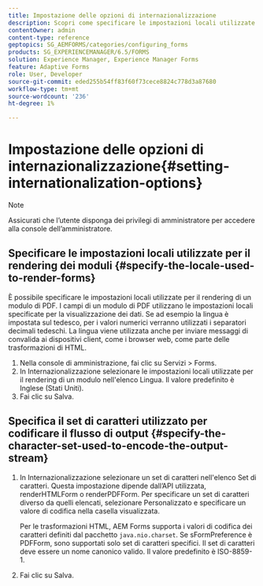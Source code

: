 ```yaml
---
title: Impostazione delle opzioni di internazionalizzazione
description: Scopri come specificare le impostazioni locali utilizzate per il rendering dei moduli e come specificare il set di caratteri utilizzato per codificare il flusso di output.
contentOwner: admin
content-type: reference
geptopics: SG_AEMFORMS/categories/configuring_forms
products: SG_EXPERIENCEMANAGER/6.5/FORMS
solution: Experience Manager, Experience Manager Forms
feature: Adaptive Forms
role: User, Developer
source-git-commit: eded255b54ff83f60f73cece8824c778d3a87680
workflow-type: tm+mt
source-wordcount: '236'
ht-degree: 1%

---
```


# Impostazione delle opzioni di internazionalizzazione{#setting-internationalization-options}

>[!NOTE]
> 
> Assicurati che l’utente disponga dei privilegi di amministratore per accedere alla console dell’amministratore.

## Specificare le impostazioni locali utilizzate per il rendering dei moduli {#specify-the-locale-used-to-render-forms}

È possibile specificare le impostazioni locali utilizzate per il rendering di un modulo di PDF. I campi di un modulo di PDF utilizzano le impostazioni locali specificate per la visualizzazione dei dati. Se ad esempio la lingua è impostata sul tedesco, per i valori numerici verranno utilizzati i separatori decimali tedeschi. La lingua viene utilizzata anche per inviare messaggi di convalida ai dispositivi client, come i browser web, come parte delle trasformazioni di HTML.

1. Nella console di amministrazione, fai clic su Servizi > Forms.
1. In Internazionalizzazione selezionare le impostazioni locali utilizzate per il rendering di un modulo nell&#39;elenco Lingua. Il valore predefinito è Inglese (Stati Uniti).
1. Fai clic su Salva.

## Specifica il set di caratteri utilizzato per codificare il flusso di output {#specify-the-character-set-used-to-encode-the-output-stream}

1. In Internazionalizzazione selezionare un set di caratteri nell&#39;elenco Set di caratteri. Questa impostazione dipende dall’API utilizzata, renderHTMLForm o renderPDFForm. Per specificare un set di caratteri diverso da quelli elencati, selezionare Personalizzato e specificare un valore di codifica nella casella visualizzata.

   Per le trasformazioni HTML, AEM Forms supporta i valori di codifica dei caratteri definiti dal pacchetto `java.nio.charset`. Se sFormPreference è PDFForm, sono supportati solo set di caratteri specifici. Il set di caratteri deve essere un nome canonico valido. Il valore predefinito è ISO-8859-1.

1. Fai clic su Salva.
